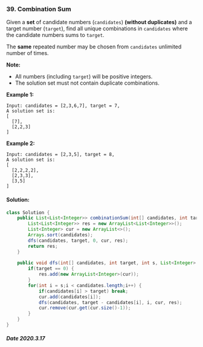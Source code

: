 ### 39. Combination Sum

Given a **set** of candidate numbers (`candidates`) **(without duplicates)** and a target number (`target`), find all unique combinations in `candidates` where the candidate numbers sums to `target`.

The **same** repeated number may be chosen from `candidates` unlimited number of times.

**Note:**

- All numbers (including `target`) will be positive integers.
- The solution set must not contain duplicate combinations.

**Example 1:**

```
Input: candidates = [2,3,6,7], target = 7,
A solution set is:
[
  [7],
  [2,2,3]
]
```

**Example 2:**

```
Input: candidates = [2,3,5], target = 8,
A solution set is:
[
  [2,2,2,2],
  [2,3,3],
  [3,5]
]
```

#### Solution:

```java
class Solution {
    public List<List<Integer>> combinationSum(int[] candidates, int target) {
        List<List<Integer>> res = new ArrayList<List<Integer>>();
        List<Integer> cur = new ArrayList<>();
        Arrays.sort(candidates);
        dfs(candidates, target, 0, cur, res);
        return res;
    }
    
    public void dfs(int[] candidates, int target, int s, List<Integer> cur, List<List<Integer>> res) {
        if(target == 0) {
            res.add(new ArrayList<Integer>(cur));
        }
        for(int i = s;i < candidates.length;i++) {
            if(candidates[i] > target) break;
            cur.add(candidates[i]);
            dfs(candidates, target - candidates[i], i, cur, res);
            cur.remove(cur.get(cur.size()-1));
        }
    }
}
```

##### Date 2020.3.17